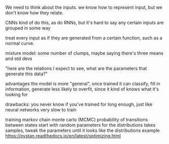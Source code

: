 
We need to think about the inputs. we know how to represent input, but we don't know how they relate.

CNNs kind of do this, as do RNNs, but it's hard to say any certain inputs are grouped in some way

treat every input as if they are generated from a certain function, such as a normal curve.

mixture model: some number of clumps, maybe saying there's three means and std devs

"here are the relations I expect to see, what are the parameters that generate this data?"

advantages
	the model is more "general", once trained it can classify, fill in information, generate
	less likely to overfit, since it kind of knows what it's looking for

drawbacks:
	you never know if you've trained for long enough, just like neural networks
	very slow to train

training
	markov chain monte carlo (MCMC)
		probability of transitions between states
		start with random parameters for the distributions
		takes samples, tweak the parameters until it looks like the distributions
	example
		https://pystan.readthedocs.io/en/latest/optimizing.html

